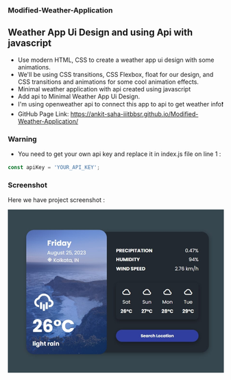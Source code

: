 ### Modified-Weather-Application

## Weather App Ui Design and using Api with javascript
- Use modern HTML, CSS to create a weather app ui design with some animations.
- We'll be using CSS transitions, CSS Flexbox, float for our design, and CSS  transitions and animations for some cool animation effects.
- Minimal weather application with api created using javascript
- Add api to Minimal Weather App Ui Design.
- I'm using openweather api to connect this app to api to get weather info❗️
- GitHub Page Link: https://ankit-saha-iiitbbsr.github.io/Modified-Weather-Application/

### Warning
- You need to get your own api key and replace it in index.js file on line 1 :

```javascript
const apiKey = 'YOUR_API_KEY';
```

### Screenshot
Here we have project screenshot :

![screenshot](screenshot2.jpg)
